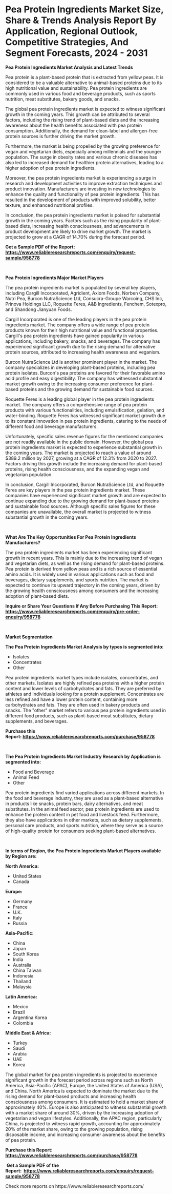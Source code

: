 <p><h1>Pea Protein Ingredients Market Size, Share & Trends Analysis Report By Application, Regional Outlook, Competitive Strategies, And Segment Forecasts, 2024 - 2031</h1></p><p><strong>Pea Protein Ingredients Market Analysis and Latest Trends</strong></p>
<p><p>Pea protein is a plant-based protein that is extracted from yellow peas. It is considered to be a valuable alternative to animal-based proteins due to its high nutritional value and sustainability. Pea protein ingredients are commonly used in various food and beverage products, such as sports nutrition, meat substitutes, bakery goods, and snacks.</p><p>The global pea protein ingredients market is expected to witness significant growth in the coming years. This growth can be attributed to several factors, including the rising trend of plant-based diets and the increasing awareness about the health benefits associated with pea protein consumption. Additionally, the demand for clean-label and allergen-free protein sources is further driving the market growth.</p><p>Furthermore, the market is being propelled by the growing preference for vegan and vegetarian diets, especially among millennials and the younger population. The surge in obesity rates and various chronic diseases has also led to increased demand for healthier protein alternatives, leading to a higher adoption of pea protein ingredients.</p><p>Moreover, the pea protein ingredients market is experiencing a surge in research and development activities to improve extraction techniques and product innovation. Manufacturers are investing in new technologies to enhance the quality and functionality of pea protein ingredients. This has resulted in the development of products with improved solubility, better texture, and enhanced nutritional profiles.</p><p>In conclusion, the pea protein ingredients market is poised for substantial growth in the coming years. Factors such as the rising popularity of plant-based diets, increasing health consciousness, and advancements in product development are likely to drive market growth. The market is projected to grow at a CAGR of 14.70% during the forecast period.</p></p>
<p><strong>Get a Sample PDF of the Report:&nbsp; <a href="https://www.reliableresearchreports.com/enquiry/request-sample/958778">https://www.reliableresearchreports.com/enquiry/request-sample/958778</a></strong></p>
<p>&nbsp;</p>
<p><strong>Pea Protein Ingredients Major Market Players</strong></p>
<p><p>The pea protein ingredients market is populated by several key players, including Cargill Incorporated, Agridient, Axiom Foods, Norben Company, Nutri Pea, Burcon NutraScience Ltd, Consucra-Groupe Warcoing, CHS Inc, Prinova Holdings LLC, Roquette Feres, A&B Ingredients, Fenchem, Sotexpro, and Shandong Jianyuan Foods. </p><p>Cargill Incorporated is one of the leading players in the pea protein ingredients market. The company offers a wide range of pea protein products known for their high nutritional value and functional properties. Cargill's pea protein ingredients have gained popularity in various applications, including bakery, snacks, and beverages. The company has experienced significant growth due to the rising demand for alternative protein sources, attributed to increasing health awareness and veganism.</p><p>Burcon NutraScience Ltd is another prominent player in the market. The company specializes in developing plant-based proteins, including pea protein isolates. Burcon's pea proteins are favored for their favorable amino acid profile and easy digestibility. The company has witnessed substantial market growth owing to the increasing consumer preference for plant-based proteins and the growing demand for sustainable food sources.</p><p>Roquette Feres is a leading global player in the pea protein ingredients market. The company offers a comprehensive range of pea protein products with various functionalities, including emulsification, gelation, and water-binding. Roquette Feres has witnessed significant market growth due to its constant innovation in pea protein ingredients, catering to the needs of different food and beverage manufacturers.</p><p>Unfortunately, specific sales revenue figures for the mentioned companies are not readily available in the public domain. However, the global pea protein ingredients market is expected to experience substantial growth in the coming years. The market is projected to reach a value of around $389.2 million by 2027, growing at a CAGR of 12.3% from 2020 to 2027. Factors driving this growth include the increasing demand for plant-based proteins, rising health consciousness, and the expanding vegan and vegetarian population.</p><p>In conclusion, Cargill Incorporated, Burcon NutraScience Ltd, and Roquette Feres are key players in the pea protein ingredients market. These companies have experienced significant market growth and are expected to continue expanding due to the growing demand for plant-based proteins and sustainable food sources. Although specific sales figures for these companies are unavailable, the overall market is projected to witness substantial growth in the coming years.</p></p>
<p>&nbsp;</p>
<p><strong>What Are The Key Opportunities For Pea Protein Ingredients Manufacturers?</strong></p>
<p><p>The pea protein ingredients market has been experiencing significant growth in recent years. This is mainly due to the increasing trend of vegan and vegetarian diets, as well as the rising demand for plant-based proteins. Pea protein is derived from yellow peas and is a rich source of essential amino acids. It is widely used in various applications such as food and beverages, dietary supplements, and sports nutrition. The market is expected to continue its upward trajectory in the coming years, driven by the growing health consciousness among consumers and the increasing adoption of plant-based diets.</p></p>
<p><strong>Inquire or Share Your Questions If Any Before Purchasing This Report: <a href="https://www.reliableresearchreports.com/enquiry/pre-order-enquiry/958778">https://www.reliableresearchreports.com/enquiry/pre-order-enquiry/958778</a></strong></p>
<p>&nbsp;</p>
<p><strong>Market Segmentation</strong></p>
<p><strong>The Pea Protein Ingredients Market Analysis by types is segmented into:</strong></p>
<p><ul><li>Isolates</li><li>Concentrates</li><li>Other</li></ul></p>
<p><p>Pea protein ingredients market types include isolates, concentrates, and other markets. Isolates are highly refined pea proteins with a higher protein content and lower levels of carbohydrates and fats. They are preferred by athletes and individuals looking for a protein supplement. Concentrates are less refined and have a lower protein content, containing more carbohydrates and fats. They are often used in bakery products and snacks. The "other" market refers to various pea protein ingredients used in different food products, such as plant-based meat substitutes, dietary supplements, and beverages.</p></p>
<p><strong>Purchase this Report:&nbsp;<a href="https://www.reliableresearchreports.com/purchase/958778">https://www.reliableresearchreports.com/purchase/958778</a></strong></p>
<p>&nbsp;</p>
<p><strong>The Pea Protein Ingredients Market Industry Research by Application is segmented into:</strong></p>
<p><ul><li>Food and Beverage</li><li>Animal Feed</li><li>Other</li></ul></p>
<p><p>Pea protein ingredients find varied applications across different markets. In the food and beverage industry, they are used as a plant-based alternative in products like snacks, protein bars, dairy alternatives, and meat substitutes. In the animal feed sector, pea protein ingredients are used to enhance the protein content in pet food and livestock feed. Furthermore, they also have applications in other markets, such as dietary supplements, personal care products, and sports nutrition, where they serve as a source of high-quality protein for consumers seeking plant-based alternatives.</p></p>
<p>&nbsp;</p>
<p><strong>In terms of Region, the Pea Protein Ingredients Market Players available by Region are:</strong></p>
<p>
    <p> <strong> North America: </strong>
        <ul>
            <li>United States</li>
            <li>Canada</li>
        </ul>
        </p> 
    <p> <strong> Europe: </strong>
        <ul>
            <li>Germany</li>
            <li>France</li>
            <li>U.K.</li>
            <li>Italy</li>
            <li>Russia</li>
        </ul>
        </p> 
    <p> <strong> Asia-Pacific: </strong>
        <ul>
            <li>China</li>
            <li>Japan</li>
            <li>South Korea</li>
            <li>India</li>
            <li>Australia</li>
            <li>China Taiwan</li>
            <li>Indonesia</li>
            <li>Thailand</li>
            <li>Malaysia</li>
        </ul>
        </p> 
    <p> <strong> Latin America: </strong>
        <ul>
            <li>Mexico</li>
            <li>Brazil</li>
            <li>Argentina Korea</li>
            <li>Colombia</li>
        </ul>
        </p> 
    <p> <strong> Middle East & Africa: </strong>
        <ul>
            <li>Turkey</li>
            <li>Saudi</li>
            <li>Arabia</li>
            <li>UAE</li>
            <li>Korea</li>
        </ul>
    </p>
    </p>
<p><p>The global market for pea protein ingredients is projected to experience significant growth in the forecast period across regions such as North America, Asia-Pacific (APAC), Europe, the United States of America (USA), and China. North America is expected to dominate the market due to the rising demand for plant-based products and increasing health consciousness among consumers. It is estimated to hold a market share of approximately 40%. Europe is also anticipated to witness substantial growth with a market share of around 30%, driven by the increasing adoption of vegetarian and vegan lifestyles. Additionally, the APAC region, particularly China, is projected to witness rapid growth, accounting for approximately 20% of the market share, owing to the growing population, rising disposable income, and increasing consumer awareness about the benefits of pea protein.</p></p>
<p><strong>Purchase this Report: <a href="https://www.reliableresearchreports.com/purchase/958778">https://www.reliableresearchreports.com/purchase/958778</a></strong></p>
<p>&nbsp;<strong>Get a Sample PDF of the Report:&nbsp;&nbsp;<a href="https://www.reliableresearchreports.com/enquiry/request-sample/958778">https://www.reliableresearchreports.com/enquiry/request-sample/958778</a></strong></p>
<p><strong></strong></p>
<p>Check more reports on https://www.reliableresearchreports.com/</p>